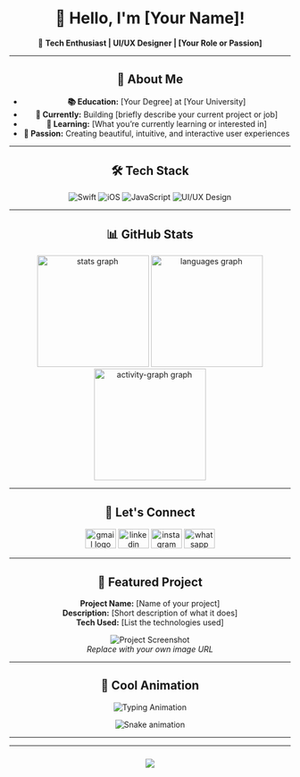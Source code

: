 <div align="center">

# 👋 Hello, I'm [Your Name]!

🚀 **Tech Enthusiast | UI/UX Designer | [Your Role or Passion]**

---

## 🌟 About Me

- **📚 Education:** [Your Degree] at [Your University]
- **💼 Currently:** Building [briefly describe your current project or job]
- **🌱 Learning:** [What you’re currently learning or interested in]
- **🎨 Passion:** Creating beautiful, intuitive, and interactive user experiences

---

## 🛠️ Tech Stack

<p align="center">
  <img src="https://img.shields.io/badge/Swift-FA7343?style=for-the-badge&logo=swift&logoColor=white" alt="Swift" />
  <img src="https://img.shields.io/badge/iOS-000000?style=for-the-badge&logo=apple&logoColor=white" alt="iOS" />
  <img src="https://img.shields.io/badge/JavaScript-F7DF1E?style=for-the-badge&logo=javascript&logoColor=black" alt="JavaScript" />
  <img src="https://img.shields.io/badge/UI%2FUX-Design-FF6B6B?style=for-the-badge" alt="UI/UX Design" />
  <!-- Add more badges as needed -->
</p>

---

## 📊 GitHub Stats

<div align="center">
  <img src="https://github-readme-stats.vercel.app/api?username=divyadeepmishra&hide_title=false&hide_rank=true&show_icons=true&include_all_commits=true&count_private=true&disable_animations=false&theme=highcontrast&locale=en&hide_border=true" height="200" alt="stats graph"  />
  <img src="https://github-readme-stats.vercel.app/api/top-langs?username=divyadeepmishra&locale=en&hide_title=false&layout=compact&card_width=320&langs_count=10&theme=highcontrast&hide_border=true" height="200" alt="languages graph"  />
  <img src="https://github-readme-activity-graph.vercel.app/graph?username=divyadeepmishra&theme=high-contrast&area=true&hide_border=true&hide_title=true" height="200" alt="activity-graph graph"  />
</div>

---
###
## 🤝 Let's Connect

<p align="center">
  <a href="mailto:divyadeepmishra@gmail.com"><img src="https://raw.githubusercontent.com/maurodesouza/profile-readme-generator/master/src/assets/icons/social/gmail/default.svg" width="55" height="35" alt="gmail logo"  /></a>
  <a href="https://linkedin.com/in/divyadeepmishra"><img src="https://raw.githubusercontent.com/maurodesouza/profile-readme-generator/master/src/assets/icons/social/linkedin/default.svg" width="55" height="35" alt="linkedin logo"/></a>
 <a href="https://www.instagram.com/divydeepmishra/" target="_blank"> <img src="https://raw.githubusercontent.com/maurodesouza/profile-readme-generator/master/src/assets/icons/social/instagram/default.svg" width="55" height="35" alt="instagram logo"/></a>
 <a href="https://wa.me/919755690475" target="_blank"><img src="https://raw.githubusercontent.com/maurodesouza/profile-readme-generator/master/src/assets/icons/social/whatsapp/default.svg" width="55" height="35" alt="whatsapp logo"/></a>
<!--   <a href="https://t.me/YOUR_USERNAME" target="_blank"><img src="https://raw.githubusercontent.com/maurodesouza/profile-readme-generator/master/src/assets/icons/social/telegram/default.svg" width="55" height="35" alt="telegram logo"/>
</a> -->
<!--   <a href="https://discord.gg/YOUR_INVITE_LINK" target="_blank"><img src="https://raw.githubusercontent.com/maurodesouza/profile-readme-generator/master/src/assets/icons/social/discord/default.svg" width="55" height="35" alt="discord logo"  /></a> -->
</p>
<!-- <img src="https://raw.githubusercontent.com/maurodesouza/profile-readme-generator/master/src/assets/icons/social/hackerrank/default.svg" width="55" height="35" alt="hackerrank logo"  />
<img src="https://raw.githubusercontent.com/maurodesouza/profile-readme-generator/master/src/assets/icons/social/stackoverflow/default.svg" width="55" height="35" alt="stackoverflow logo"  /> -->

---

## 🎨 Featured Project

**Project Name:** [Name of your project]  
**Description:** [Short description of what it does]  
**Tech Used:** [List the technologies used]

![Project Screenshot](https://raw.githubusercontent.com/[yourusername]/[project-repo]/main/screenshot.png)  
*Replace with your own image URL*

---

## 🚀 Cool Animation

![Typing Animation](https://readme-typing-svg.herokuapp.com?font=Fira+Code&size=24&duration=4000&pause=1000&color=7B91FF&center=true&width=435&lines=Building+amazing+experiences;With+passion+and+code)
<!-- Or use a snake eating your contributions -->
![Snake animation](https://raw.githubusercontent.com/[yourusername]/[yourusername]/output/github-contribution-grid-snake.svg)

---




---

###

<div align="center">
  <img src="https://profile-counter.glitch.me/divyadeepmishra/count.svg?"  />
</div>

###

</div>
